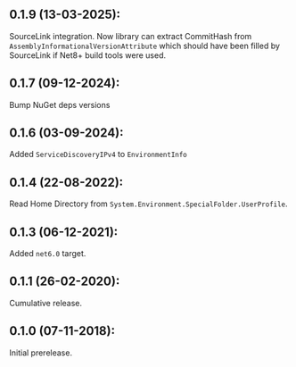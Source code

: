 ## 0.1.9 (13-03-2025):

SourceLink integration. Now library can extract CommitHash from `AssemblyInformationalVersionAttribute` which should have been filled by SourceLink if Net8+ build tools were used.

## 0.1.7 (09-12-2024): 

Bump NuGet deps versions

## 0.1.6 (03-09-2024):

Added `ServiceDiscoveryIPv4` to `EnvironmentInfo`

## 0.1.4 (22-08-2022):

Read Home Directory from `System.Environment.SpecialFolder.UserProfile`.

## 0.1.3 (06-12-2021):

Added `net6.0` target.

## 0.1.1 (26-02-2020):

Cumulative release.

## 0.1.0 (07-11-2018):

Initial prerelease.